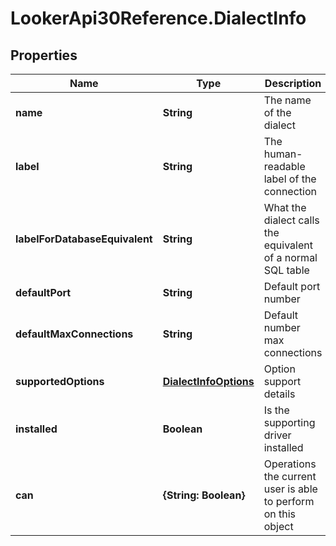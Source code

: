 # LookerApi30Reference.DialectInfo

## Properties
Name | Type | Description | Notes
------------ | ------------- | ------------- | -------------
**name** | **String** | The name of the dialect | [optional] 
**label** | **String** | The human-readable label of the connection | [optional] 
**labelForDatabaseEquivalent** | **String** | What the dialect calls the equivalent of a normal SQL table | [optional] 
**defaultPort** | **String** | Default port number | [optional] 
**defaultMaxConnections** | **String** | Default number max connections | [optional] 
**supportedOptions** | [**DialectInfoOptions**](DialectInfoOptions.md) | Option support details | [optional] 
**installed** | **Boolean** | Is the supporting driver installed | [optional] 
**can** | **{String: Boolean}** | Operations the current user is able to perform on this object | [optional] 


